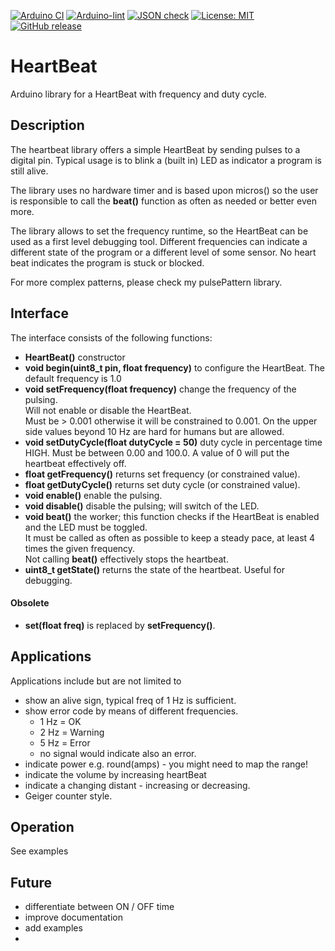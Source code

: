 
[![Arduino CI](https://github.com/RobTillaart/HeartBeat/workflows/Arduino%20CI/badge.svg)](https://github.com/marketplace/actions/arduino_ci)
[![Arduino-lint](https://github.com/RobTillaart/HeartBeat/actions/workflows/arduino-lint.yml/badge.svg)](https://github.com/RobTillaart/HeartBeat/actions/workflows/arduino-lint.yml)
[![JSON check](https://github.com/RobTillaart/HeartBeat/actions/workflows/jsoncheck.yml/badge.svg)](https://github.com/RobTillaart/HeartBeat/actions/workflows/jsoncheck.yml)
[![License: MIT](https://img.shields.io/badge/license-MIT-green.svg)](https://github.com/RobTillaart/HeartBeat/blob/master/LICENSE)
[![GitHub release](https://img.shields.io/github/release/RobTillaart/HeartBeat.svg?maxAge=3600)](https://github.com/RobTillaart/HeartBeat/releases)


# HeartBeat

Arduino library for a HeartBeat with frequency and duty cycle.


## Description

The heartbeat library offers a simple HeartBeat by sending pulses to 
a digital pin. Typical usage is to blink a (built in) LED as indicator 
a program is still alive.

The library uses no hardware timer and is based upon micros() so the user 
is responsible to call the **beat()** function as often as needed or
better even more. 

The library allows to set the frequency runtime, so the HeartBeat
can be used as a first level debugging tool. Different frequencies can indicate
a different state of the program or a different level of some sensor.
No heart beat indicates the program is stuck or blocked.

For more complex patterns, please check my pulsePattern library.


## Interface

The interface consists of the following functions:

- **HeartBeat()** constructor
- **void begin(uint8_t pin, float frequency)** to configure the HeartBeat. 
The default frequency is 1.0
- **void setFrequency(float frequency)** change the frequency of the pulsing.  
Will not enable or disable the HeartBeat.  
Must be > 0.001 otherwise it will be constrained to 0.001.
On the upper side values beyond 10 Hz are hard for humans but are allowed.
- **void setDutyCycle(float dutyCycle = 50)** duty cycle in percentage time HIGH.
Must be between 0.00 and 100.0.  A value of 0 will put the heartbeat effectively off.
- **float getFrequency()** returns set frequency (or constrained value).
- **float getDutyCycle()** returns set duty cycle (or constrained value).
- **void enable()** enable the pulsing.
- **void disable()** disable the pulsing; will switch of the LED.
- **void beat()** the worker; this function checks if the HeartBeat is enabled 
and the LED  must be toggled.  
It must be called as often as possible to keep a steady pace,
at least 4 times the given frequency.  
Not calling **beat()** effectively stops the heartbeat.
- **uint8_t getState()** returns the state of the heartbeat.
Useful for debugging.


#### Obsolete

- **set(float freq)** is replaced by **setFrequency()**.


## Applications

Applications include but are not limited to
- show an alive sign, typical freq of 1 Hz is sufficient.
- show error code by means of different frequencies.
  - 1 Hz = OK
  - 2 Hz = Warning
  - 5 Hz = Error
  - no signal would indicate also an error.
- indicate power e.g. round(amps) - you might need to map the range!
- indicate the volume by increasing heartBeat
- indicate a changing distant - increasing or decreasing.
- Geiger counter style.


## Operation

See examples


## Future

- differentiate between ON / OFF time
- improve documentation
- add examples
- 


